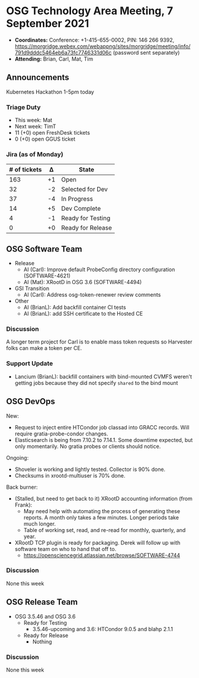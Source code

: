 # OSG Technology Area Meeting, 7 September 2021

-   **Coordinates:** Conference: +1-415-655-0002, PIN: 146 266 9392,
    <https://morgridge.webex.com/webappng/sites/morgridge/meeting/info/791d9dddc5464eb6a73fc7746331d06c> (password sent separately)
-   **Attending:** Brian, Carl, Mat, Tim

## Announcements

Kubernetes Hackathon 1-5pm today

### Triage Duty

-   This week: Mat
-   Next week: TimT
-   11 (+0) open FreshDesk tickets
-   0 (+0) open GGUS ticket

### Jira (as of Monday)

| # of tickets | &Delta; | State             |
|--------------|---------|-------------------|
| 163          | +1      | Open              |
| 32           | -2      | Selected for Dev  |
| 37           | -4      | In Progress       |
| 14           | +5      | Dev Complete      |
| 4            | -1      | Ready for Testing |
| 0            | +0      | Ready for Release |

## OSG Software Team

-   Release
    -   AI (Carl): Improve default ProbeConfig directory configuration (SOFTWARE-4621)
    -   AI (Mat): XRootD in OSG 3.6 (SOFTWARE-4494)
-   GSI Transition
    -   AI (Carl): Address osg-token-renewer review comments
-   Other
    -   AI (BrianL): Add backfill container CI tests
    -   AI (BrianL): add SSH certificate to the Hosted CE

### Discussion

A longer term project for Carl is to enable mass token requests so Harvester folks can make a token per CE.


### Support Update

-   Lancium (BrianL): backfill containers with bind-mounted CVMFS weren't getting jobs because they did not specify
    `shared` to the bind mount

## OSG DevOps

New:
-   Request to inject entire HTCondor job classad into GRACC records.  Will require gratia-probe-condor changes.
-   Elasticsearch is being from 7.10.2 to 7.14.1.  Some downtime expected, but only momentarily.  No gratia probes or clients should notice.

Ongoing:
-   Shoveler is working and lightly tested.  Collector is 90% done.
-   Checksums in xrootd-multiuser is 70% done.

Back burner:
-   (Stalled, but need to get back to it) XRootD accounting information (from Frank):
    -   May need help with automating the process of generating these reports.  A month only takes a few minutes.  Longer periods take much longer.
    -   Table of working set, read, and re-read for monthly, quarterly, and year.
-   XRootD TCP plugin is ready for packaging.  Derek will follow up with software team on who to hand that off to.
    -   https://opensciencegrid.atlassian.net/browse/SOFTWARE-4744

### Discussion

None this week

## OSG Release Team

-   OSG 3.5.46 and OSG 3.6
    -   Ready for Testing
        -   3.5.46-upcoming and 3.6: HTCondor 9.0.5 and blahp 2.1.1
    -   Ready for Release
        -   Nothing

### Discussion

None this week
